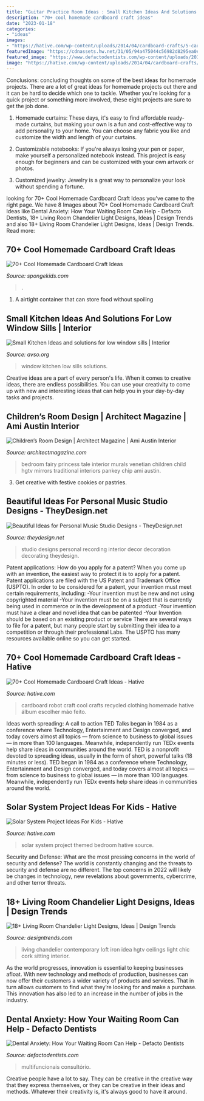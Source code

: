 ```yaml
---
title: "Guitar Practice Room Ideas : Small Kitchen Ideas And Solutions For Low Window Sills"
description: "70+ cool homemade cardboard craft ideas"
date: "2023-01-18"
categories:
- "ideas"
images:
- "https://hative.com/wp-content/uploads/2014/04/cardboard-crafts/5-cardboard-robot-clothing.jpg"
featuredImage: "https://cdnassets.hw.net/31/05/94a475044c56982d8295ea0e5f16/9a286200452b4ca2954ed80e2b4c6b04.jpg"
featured_image: "https://www.defactodentists.com/wp-content/uploads/2016/08/reception_01_modifiedsmall1-1024x681.jpg"
image: "https://hative.com/wp-content/uploads/2014/04/cardboard-crafts/5-cardboard-robot-clothing.jpg"
---
```



Conclusions: concluding thoughts on some of the best ideas for homemade projects.
There are a lot of great ideas for homemade projects out there and it can be hard to decide which one to tackle. Whether you're looking for a quick project or something more involved, these eight projects are sure to get the job done. 
1. Homemade curtains: These days, it's easy to find affordable ready-made curtains, but making your own is a fun and cost-effective way to add personality to your home. You can choose any fabric you like and customize the width and length of your curtains.

2. Customizable notebooks: If you're always losing your pen or paper, make yourself a personalized notebook instead. This project is easy enough for beginners and can be customized with your own artwork or photos.

3. Customized jewelry: Jewelry is a great way to personalize your look without spending a fortune.

	

		
looking for 70+ Cool Homemade Cardboard Craft Ideas you've came to the right page. We have 8 Images about 70+ Cool Homemade Cardboard Craft Ideas like Dental Anxiety: How Your Waiting Room Can Help - Defacto Dentists, 18+ Living Room Chandelier Light Designs, Ideas | Design Trends and also 18+ Living Room Chandelier Light Designs, Ideas | Design Trends. Read more:
		
    
## 70+ Cool Homemade Cardboard Craft Ideas

<img loading=lazy src="https://spongekids.com/wp-content/uploads/2014/04/cardboard-crafts/3-diy-cardboard-guitar.jpg" onerror="this.onerror=null;this.src='https://tse3.mm.bing.net/th?id=OIP.4GTcjW7jxPBf6ek8VoEF3wHaJ1&amp;pid=15.1';" alt="70+ Cool Homemade Cardboard Craft Ideas">

_Source: spongekids.com_

>. 

	

1. A airtight container that can store food without spoiling 

    
## Small Kitchen Ideas And Solutions For Low Window Sills | Interior

<img loading=lazy src="https://www.avso.org/wp-content/uploads/2014/11/small-kitchen-ideas-and-solutions-for-low-window-sills-1415185563.jpg" onerror="this.onerror=null;this.src='https://tse4.mm.bing.net/th?id=OIP.6NvtAd6lK-ahotH2CBkRvwHaJy&amp;pid=15.1';" alt="Small Kitchen Ideas and solutions for low window sills | Interior">

_Source: avso.org_

>window kitchen low sills solutions. 

	

Creative ideas are a part of every person's life. When it comes to creative ideas, there are endless possibilities. You can use your creativity to come up with new and interesting ideas that can help you in your day-by-day tasks and projects. 

    
## Children’s Room Design | Architect Magazine | Ami Austin Interior

<img loading=lazy src="https://cdnassets.hw.net/31/05/94a475044c56982d8295ea0e5f16/9a286200452b4ca2954ed80e2b4c6b04.jpg" onerror="this.onerror=null;this.src='https://tse3.mm.bing.net/th?id=OIP.jZpCWAdUCuM4rftatyOBzQHaFA&amp;pid=15.1';" alt="Children’s Room Design | Architect Magazine | Ami Austin Interior">

_Source: architectmagazine.com_

>bedroom fairy princess tale interior murals venetian children child hgtv mirrors traditional interiors pankey chip ami austin. 

	

3. Get creative with festive cookies or pastries.

    
## Beautiful Ideas For Personal Music Studio Designs - TheyDesign.net

<img loading=lazy src="http://theydesign.net/wp-content/uploads/2017/06/montanna-recording-studio-decoration-ideas-design-interior-with-pertaining-to-personal-music-studio-designs-beautiful-ideas-for-personal-music-studio-designs.jpg" onerror="this.onerror=null;this.src='https://tse2.mm.bing.net/th?id=OIP.6IqurHwlXcH0ZQoAngHSHAHaMl&amp;pid=15.1';" alt="Beautiful Ideas for Personal Music Studio Designs - TheyDesign.net">

_Source: theydesign.net_

>studio designs personal recording interior decor decoration decorating theydesign. 

	

Patent applications: How do you apply for a patent?
When you come up with an invention, the easiest way to protect it is to apply for a patent. Patent applications are filed with the US Patent and Trademark Office (USPTO). In order to be considered for a patent, your invention must meet certain requirements, including: 
-Your invention must be new and not using copyrighted material
-Your invention must be on a subject that is currently being used in commerce or in the development of a product
-Your invention must have a clear and novel idea that can be patented
-Your Invention should be based on an existing product or service There are several ways to file for a patent, but many people start by submitting their idea to a competition or through their professional Labs. The USPTO has many resources available online so you can get started.

    
## 70+ Cool Homemade Cardboard Craft Ideas - Hative

<img loading=lazy src="https://hative.com/wp-content/uploads/2014/04/cardboard-crafts/5-cardboard-robot-clothing.jpg" onerror="this.onerror=null;this.src='https://tse1.mm.bing.net/th?id=OIP.5tsWEVO7oFMdJ-fHssQdjwHaJ4&amp;pid=15.1';" alt="70+ Cool Homemade Cardboard Craft Ideas - Hative">

_Source: hative.com_

>cardboard robot craft cool crafts recycled clothing homemade hative álbum escolher mão feito. 

	

Ideas worth spreading: A call to action
TED Talks began in 1984 as a conference where Technology, Entertainment and Design converged, and today covers almost all topics — from science to business to global issues — in more than 100 languages. Meanwhile, independently run TEDx events help share ideas in communities around the world.
TED is a nonprofit devoted to spreading ideas, usually in the form of short, powerful talks (18 minutes or less). TED began in 1984 as a conference where Technology, Entertainment and Design converged, and today covers almost all topics — from science to business to global issues — in more than 100 languages. Meanwhile, independently run TEDx events help share ideas in communities around the world.

    
## Solar System Project Ideas For Kids - Hative

<img loading=lazy src="https://hative.com/wp-content/uploads/2014/12/solar-system-project-ideas/9-solar-system-project-ideas.jpg" onerror="this.onerror=null;this.src='https://tse2.mm.bing.net/th?id=OIP.SJ34sDZHAoaSF9gKCFqlOgHaLI&amp;pid=15.1';" alt="Solar System Project Ideas For Kids - Hative">

_Source: hative.com_

>solar system project themed bedroom hative source. 

	

Security and Defense: What are the most pressing concerns in the world of security and defense?
The world is constantly changing and the threats to security and defense are no different. The top concerns in 2022 will likely be changes in technology, new revelations about governments, cybercrime, and other terror threats.

    
## 18+ Living Room Chandelier Light Designs, Ideas | Design Trends

<img loading=lazy src="https://images.designtrends.com/wp-content/uploads/2016/09/17110958/Loft-Living-Room-Iron-Chandelier-Idea-.jpeg" onerror="this.onerror=null;this.src='https://tse2.mm.bing.net/th?id=OIP.nDQqSXVXucqoY9rf9tPfVQHaJ3&amp;pid=15.1';" alt="18+ Living Room Chandelier Light Designs, Ideas | Design Trends">

_Source: designtrends.com_

>living chandelier contemporary loft iron idea hgtv ceilings light chic cork sitting interior. 

	

As the world progresses, innovation is essential to keeping businesses afloat. With new technology and methods of production, businesses can now offer their customers a wider variety of products and services. That in turn allows customers to find what they’re looking for and make a purchase. This innovation has also led to an increase in the number of jobs in the industry.

    
## Dental Anxiety: How Your Waiting Room Can Help - Defacto Dentists

<img loading=lazy src="https://www.defactodentists.com/wp-content/uploads/2016/08/reception_01_modifiedsmall1-1024x681.jpg" onerror="this.onerror=null;this.src='https://tse3.mm.bing.net/th?id=OIP.L-fv471Z_U6cdgQiUCQZ0wHaE7&amp;pid=15.1';" alt="Dental Anxiety: How Your Waiting Room Can Help - Defacto Dentists">

_Source: defactodentists.com_

>multifuncionais consultório. 

	

Creative people have a lot to say. They can be creative in the creative way that they express themselves, or they can be creative in their ideas and methods. Whatever their creativity is, it's always good to have it around.

